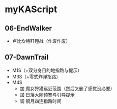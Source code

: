 # myKAScript
## 06-EndWalker
- 卢比坎特歼殛战（作废作废）
## 07-DawnTrail
- M1S（+双分身目的地指路与提示）
- M3S（+零式炸弹指路）
- M4S
  - 加 魔女狩猎远近范围（然后又删了感觉没必要）
  - 加 日落大圈预警与引导提示
  - 调 钢月四连指路时间
